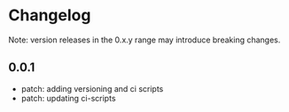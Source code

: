 # Changelog
Note: version releases in the 0.x.y range may introduce breaking changes.

## 0.0.1

- patch: adding versioning and ci scripts
- patch: updating ci-scripts

